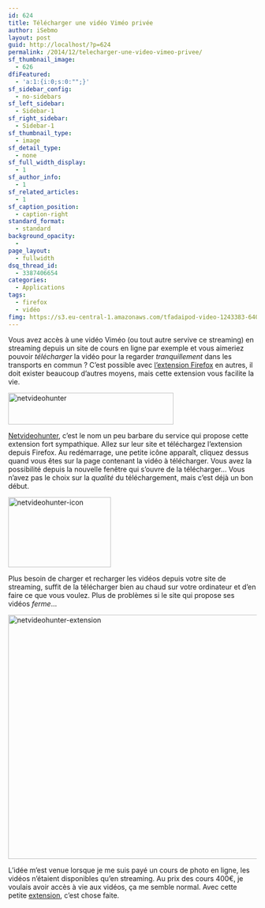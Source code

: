 ```yaml
---
id: 624
title: Télécharger une vidéo Viméo privée
author: iSebmo
layout: post
guid: http://localhost/?p=624
permalink: /2014/12/telecharger-une-video-vimeo-privee/
sf_thumbnail_image:
  - 626
dfiFeatured:
  - 'a:1:{i:0;s:0:"";}'
sf_sidebar_config:
  - no-sidebars
sf_left_sidebar:
  - Sidebar-1
sf_right_sidebar:
  - Sidebar-1
sf_thumbnail_type:
  - image
sf_detail_type:
  - none
sf_full_width_display:
  - 1
sf_author_info:
  - 1
sf_related_articles:
  - 1
sf_caption_position:
  - caption-right
standard_format:
  - standard
background_opacity:
  - 
page_layout:
  - fullwidth
dsq_thread_id:
  - 3387406654
categories:
  - Applications
tags:
  - firefox
  - vidéo
fimg: https://s3.eu-central-1.amazonaws.com/tfadaipod-video-1243383-640x480.jpg
---
```

Vous avez accès à une vidéo Viméo (ou tout autre servive ce streaming) en streaming depuis un site de cours en ligne par exemple et vous aimeriez pouvoir *télécharger* la vidéo pour la regarder *tranquillement* dans les transports en commun ? C’est possible avec [l’extension Firefox][1] en autres, il doit exister beaucoup d’autres moyens, mais cette extension vous facilite la vie.

[<img class="aligncenter size-full wp-image-627" src="https://s3.eu-central-1.amazonaws.com/tfada/netvideohunter.png" alt="netvideohunter" width="335" height="64" />][2]

[Netvideohunter][3], c’est le nom un peu barbare du service qui propose cette extension fort sympathique. Allez sur leur site et téléchargez l’extension depuis Firefox. Au redémarrage, une petite icône apparaît, cliquez dessus quand vous êtes sur la page contenant la vidéo à télécharger. Vous avez la possibilité depuis la nouvelle fenêtre qui s’ouvre de la télécharger… Vous n’avez pas le choix sur la *qualité* du téléchargement, mais c’est déjà un bon début.

[<img class="aligncenter size-full wp-image-628" src="https://s3.eu-central-1.amazonaws.com/tfada/netvideohunter-icon.png" alt="netvideohunter-icon" width="208" height="142" />][4]

Plus besoin de charger et recharger les vidéos depuis votre site de streaming, suffit de la télécharger bien au chaud sur votre ordinateur et d’en faire ce que vous voulez. Plus de problèmes si le site qui propose ses vidéos *ferme*…

[<img class="aligncenter  wp-image-629" src="https://s3.eu-central-1.amazonaws.com/tfada/netvideohunter-extension-1024x772.png" alt="netvideohunter-extension" width="656" height="494" />][5]

L’idée m’est venue lorsque je me suis payé un cours de photo en ligne, les vidéos n’étaient disponibles qu’en streaming. Au prix des cours 400€, je voulais avoir accès à vie aux vidéos, ça me semble normal. Avec cette petite [extension][1], c’est chose faite.

 [1]: http://netvideohunter.com/downloads/netvideohunter-1.16-nvh.xpi
 [2]: https://s3.eu-central-1.amazonaws.com/tfada/netvideohunter.png
 [3]: http://netvideohunter.com
 [4]: https://s3.eu-central-1.amazonaws.com/tfada/netvideohunter-icon.png
 [5]: https://s3.eu-central-1.amazonaws.com/tfada/netvideohunter-extension.png
